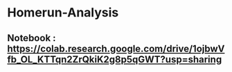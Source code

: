 # Homerun-Analysis

## Notebook : https://colab.research.google.com/drive/1ojbwVfb_OL_KTTqn2ZrQkiK2g8p5qGWT?usp=sharing

